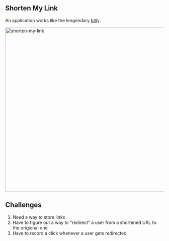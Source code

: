## Shorten My Link

An application works like the lengendary [bitly](https://bitly.com/).

<img width="524" alt="shorten-my-link" src="https://user-images.githubusercontent.com/20265633/37128827-de4f76e2-2249-11e8-96a6-997405418b88.PNG">

## Challenges

1. Need a way to store links
2. Have to figure out a way to "redirect" a user from a shortened URL to the origional one
3. Have to record a click whenever a user gets redirected